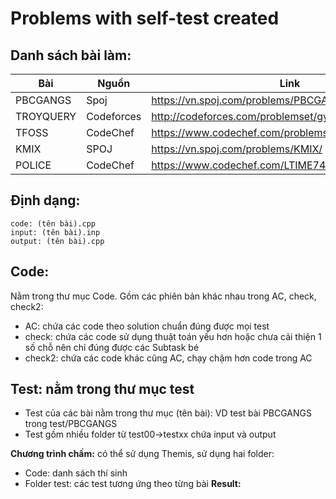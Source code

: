 # Problems with self-test created
## Danh sách bài làm:

| Bài        | Nguồn       | Link                                                         |
|------------|-------------|--------------------------------------------------------------|
| PBCGANGS   | Spoj        | <https://vn.spoj.com/problems/PBCGANGS/>                      |
| TROYQUERY  | Codeforces  | <http://codeforces.com/problemset/gymProblem/100571/F>        |
| TFOSS      | CodeChef    | <https://www.codechef.com/problems/TFOSS>                    |
| KMIX       | SPOJ        | <https://vn.spoj.com/problems/KMIX/>                         |
| POLICE     | CodeChef    | <https://www.codechef.com/LTIME74B/problems/POLICE>           |


## Định dạng:
    code: (tên bài).cpp
    input: (tên bài).inp
    output:	(tên bài).cpp


## Code: 
Nằm trong thư mục Code. Gồm các phiên bản khác nhau trong AC, check, check2:
- AC: chứa các code theo solution chuẩn đúng được mọi test
- check: chứa các code sử dụng thuật toán yếu hơn hoặc chưa cải thiện 1 số chỗ nên chỉ đúng được các Subtask bé
- check2: chứa các code khác cũng AC, chạy chậm hơn code trong AC

## Test: nằm trong thư mục test
- Test của các bài nằm trong thư mục (tên bài): VD test bài PBCGANGS trong test/PBCGANGS
- Test gồm nhiều folder từ test00->testxx chứa input và output

**Chương trình chấm:** có thể sử dụng Themis, sử dụng hai folder:
- Code: danh sách thí sinh
- Folder test: các test tương ứng theo từng bài 
**Result:**
